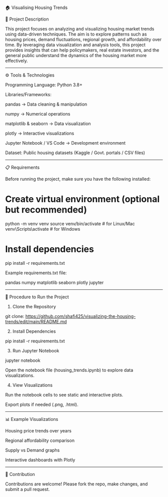🏠 Visualising Housing Trends

📌 Project Description

This project focuses on analyzing and visualizing housing market trends using data-driven techniques. The aim is to explore patterns such as housing prices, demand fluctuations, regional growth, and affordability over time.
By leveraging data visualization and analysis tools, this project provides insights that can help policymakers, real estate investors, and the general public understand the dynamics of the housing market more effectively.


---

⚙ Tools & Technologies

Programming Language: Python 3.8+

Libraries/Frameworks:

pandas → Data cleaning & manipulation

numpy → Numerical operations

matplotlib & seaborn → Data visualization

plotly → Interactive visualizations


Jupyter Notebook / VS Code → Development environment

Dataset: Public housing datasets (Kaggle / Govt. portals / CSV files)



---

📋 Requirements

Before running the project, make sure you have the following installed:

# Create virtual environment (optional but recommended)
python -m venv venv
source venv/bin/activate   # for Linux/Mac
venv\Scripts\activate      # for Windows

# Install dependencies
pip install -r requirements.txt

Example requirements.txt file:

pandas
numpy
matplotlib
seaborn
plotly
jupyter


---

🚀 Procedure to Run the Project

1. Clone the Repository

git clone: https://github.com/shafi425/visualizing-the-housing-trends/edit/main/README.md

2. Install Dependencies

pip install -r requirements.txt


3. Run Jupyter Notebook

jupyter notebook

Open the notebook file (housing_trends.ipynb) to explore data visualizations.


4. View Visualizations

Run the notebook cells to see static and interactive plots.

Export plots if needed (.png, .html).


---

📊 Example Visualizations

Housing price trends over years

Regional affordability comparison

Supply vs Demand graphs

Interactive dashboards with Plotly



---

🤝 Contribution

Contributions are welcome! Please fork the repo, make changes, and submit a pull request.
